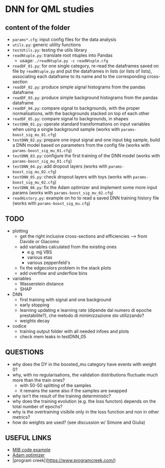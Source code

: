 # DNN for QML studies

## content of the folder

  * ```params*.cfg```: input config files for the data analysis
  * ```utils.py```: generic utility functions
  * ```testUtils.py```: testing the utils library
  * ```readNtuple.py```: translate root ntuples into Pandas
    * usage: ```./readNtuple.py -c readNtuple.cfg```
  * ```readDF_01.py```: for one single category, 
    re-read the dataframes saved on file by ```readNtuple.py```
    and put the dataframes in lists (or lists of lists),
    associating each dataframe to its name and to the corresponding cross-section
  * ```readDF_02.py```: produce simple signal histograms from the pandas dataframe
  * ```readDF_03.py```: produce simple background histograms from the pandas dataframe
  * ```readDF_04.py```: compare signal to backgrounds, with the proper normalisations,
    with the backgrounds stacked on top of each other     
  * ```readDF_05.py```: compare signal to backgrounds, in shapes
  * ```testDNN_01.py```: operate standard transformations on input variables
    when using a single background sample (works with ```params-boost_sig_mu_01.cfg```)
  * ```testDNN_02.py```: prepare one input signal and one input bkg sample, 
    build a DNN model based on parameters from the config file (works with ```params-boost_sig_mu_01.cfg```)
  * ```testDNN_03.py```: configure the first training of the DNN model (works with ```params-boost_sig_mu_01.cfg```)
  * ```testDNN_04.py```: add dropout layers (works with ```params-boost_sig_mu_02.cfg```)
  * ```testDNN_05.py```: check dropout layers with toys (works with ```params-boost_sig_mu_02.cfg```)
  * ```testDNN_06.py```: fix the Adam optimizer and implement some more input params (works with ```params-boost_sig_mu_02.cfg```)
  * ```readHistory.py```: example on ho to read a saved DNN training history file (works with ```params-boost_sig_mu.cfg```)


## TODO

  * plotting
    * get the right inclusive cross-sections and efficiencies --> from Davide or Giacomo
    * add variables calculated from the existing ones
      * e.g. mjj VBS
      * various etas
      * various zeppenfeld's
    * fix the edgecolors problem in the stack plots  
    * add overflow and underflow bins 
  * variables
    * Wasserstein distance
    * SHAP
  * DNN
    * first training with signal and one background  
    * early stopping
    * learning updating e learning rate (dipende dal numero di epoche prestabilite?), 
      che metodo di minimizzazione sto utilizzando?
    * weights decay
  * codice
    * training output folder with all needed infoes and plots
    * check mem leaks in testDNN_05

## QUESTIONS

  * why does the DY in the boosted_mu category have events with weight 0?
  * why, with no regularisations, the validation distributions fluctuate much more than the train ones?
    * with 50-50 splitting of the samples
    * it remains the same also if the samples are swapped
  * why isn't the result of the training deterministic?
  * why does the training evolution (e.g. the loss functon) depends on the total number of epochs?
  * why is the overtraining visibile only in the loss function and non in other metrics?
  * how do weights are used? (see discussion w/ Simone and Giulia)

## USEFUL LINKS

  * [MIB code example](https://github.com/UniMiBAnalyses/ML_classification/blob/master/Training_v3_resolved_weights_Aurora.ipynb)
  * [Adam optimizer](https://arxiv.org/abs/1412.6980)
  * [program creek[(https://www.programcreek.com/)
